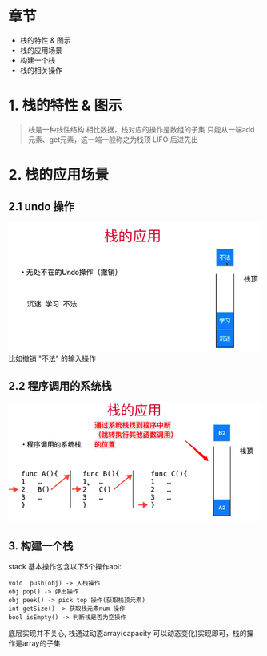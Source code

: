 # 章节
* 栈的特性 & 图示
* 栈的应用场景
* 构建一个栈
* 栈的相关操作

# 1. 栈的特性 & 图示
> 栈是一种线性结构
> 相比数据，栈对应的操作是数组的子集
> 只能从一端add元素、get元素，这一端一般称之为栈顶
> LIFO 后进先出

# 2. 栈的应用场景
## 2.1 undo 操作 
![undo操作](img/undo_action.png)
比如撤销 "不法" 的输入操作

## 2.2 程序调用的系统栈
![系统栈记录函数调用中断的点](img/system_call.png)

## 3. 构建一个栈
stack 基本操作包含以下5个操作api:
```
void  push(obj) -> 入栈操作
obj pop() -> 弹出操作
obj peek() -> pick top 操作(获取栈顶元素)
int getSize() -> 获取栈元素num 操作
bool isEmpty() -> 判断栈是否为空操作
```
底层实现并不关心, 栈通过动态array(capacity 可以动态变化)实现即可，栈的操作是array的子集
 


